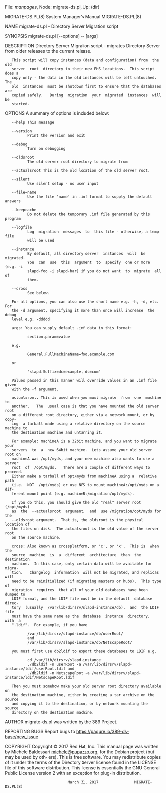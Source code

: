 File: *manpages*,  Node: migrate-ds.pl,  Up: (dir)

MIGRATE-DS.PL(8)            System Manager's Manual           MIGRATE-DS.PL(8)



NAME
       migrate-ds.pl - Directory Server Migration script

SYNOPSIS
       migrate-ds.pl [--options] -- [args]

DESCRIPTION
       Directory  Server  Migration  script  -  migrates Directory Server from
       older releases to the current release.

       This script will copy instances (data and configuration) from  the  old
       server  root  directory to their new FHS locations.  This script does a
       copy only - the data in the old instances will be left untouched.   The
       old  instances  must be shutdown first to ensure that the databases are
       copied safely.   During  migration  your  migrated  instances  will  be
       started.

OPTIONS
       A summary of options is included below:

       --help This message

       --version
              Print the version and exit

       --debug
              Turn on debugging

       --oldsroot
              The old server root directory to migrate from

       --actualsroot This is the old location of the old server root.

       --silent
              Use silent setup - no user input

       --file=name
              Use the file 'name' in .inf format to supply the default answers

       --keepcache
              Do not delete the temporary .inf file generated by this program

       --logfile
              Log  migration  messages  to  this file - otherwise, a temp file
              will be used

       --instance
              By default, all directory server  instances  will  be  migrated.
              You  can  use  this  argument  to  specify  one or more (e.g. -i
              slapd-foo -i slapd-bar) if you do not want  to  migrate  all  of
              them.

       --cross
              See below.

       For all options, you can also use the short name e.g. -h, -d, etc.  For
       the -d argument, specifying it more than once will increase  the  debug
       level e.g. -ddddd

       args: You can supply default .inf data in this format:

              section.param=value

       e.g.

              General.FullMachineName=foo.example.com

       or

              "slapd.Suffix=dc=example, dc=com"

       Values passed in this manner will override values in an .inf file given
       with the -f argument.

       actualsroot: This is used when you must migrate  from  one  machine  to
       another.   The  usual case is that you have mounted the old server root
       on a different root directory, either via a network mount, or by  copy‐
       ing  a tarball made using a relative directory on the source machine to
       the destination machine and untarring it.

       For example: machineA is a 32bit machine, and you want to migrate  your
       servers  to  a  new 64bit machine.  Lets assume your old server root on
       machineA was /opt/myds, and your new machine also wants to use a server
       root  of  /opt/myds.   There are a couple of different ways to proceed.
       Either make a tarball of opt/myds from machineA using a  relative  path
       (i.e.  NOT  /opt/myds) or use NFS to mount machineA:/opt/myds on a dif‐
       ferent mount point (e.g. machineB:/migration/opt/myds).

       If you do this, you should give the old "real" server root  (/opt/myds)
       as  the  --actualsroot  argument,  and  use /migration/opt/myds for the
       --oldsroot argument.  That is, the oldsroot is the physical location of
       the files on disk.  The actualsroot is the old value of the server root
       on the source machine.

       cross: Also known as crossplatform, or 'c', or 'x'.  This is  when  the
       source  machine  is  a  different  architecture  than  the  destination
       machine.  In this case, only certain data will be available for  migra‐
       tion.   Changelog  information  will not be migrated, and replicas will
       need to be reinitialized (if migrating masters or hubs).  This type  of
       migration  requires  that all of your old databases have been dumped to
       LDIF format, and the LDIF file must be in the default  database  direc‐
       tory  (usually  /var/lib/dirsrv/slapd-instance/db),  and  the LDIF file
       must have the same name as the  database  instance  directory,  with  a
       ".ldif".  For example, if you have

              /var/lib/dirsrv/slapd-instance/db/userRoot/
              and
              /var/lib/dirsrv/slapd-instance/db/NetscapeRoot/

       you must first use db2ldif to export these databases to LDIF e.g.

              cd /var/lib/dirsrv/slapd-instance
              ./db2ldif -n userRoot -a /var/lib/dirsrv/slapd-instance/ldif/userRoot.ldif and
              ./db2ldif -n NetscapeRoot -a /var/lib/dirsrv/slapd-instance/ldif/NetscapeRoot.ldif

       Then you must somehow make your old server root directory available on
       the destination machine, either by creating a tar archive on the source
       and copying it to the destination, or by network mounting the source
       directory on the destination machine.

AUTHOR
       migrate-ds.pl was written by the 389 Project.

REPORTING BUGS
       Report bugs to https://pagure.io/389-ds-base/new_issue

COPYRIGHT
       Copyright © 2017 Red Hat, Inc.
       This manual page was written by Michele Baldessari
       <michele@pupazzo.org>, for the Debian project (but may be used by oth‐
       ers).
       This is free software.  You may redistribute copies of it under the
       terms of the Directory Server license found in the LICENSE file of this
       software distribution.  This license is essentially the GNU General
       Public License version 2 with an exception for plug-in distribution.



                                March 31, 2017                MIGRATE-DS.PL(8)
